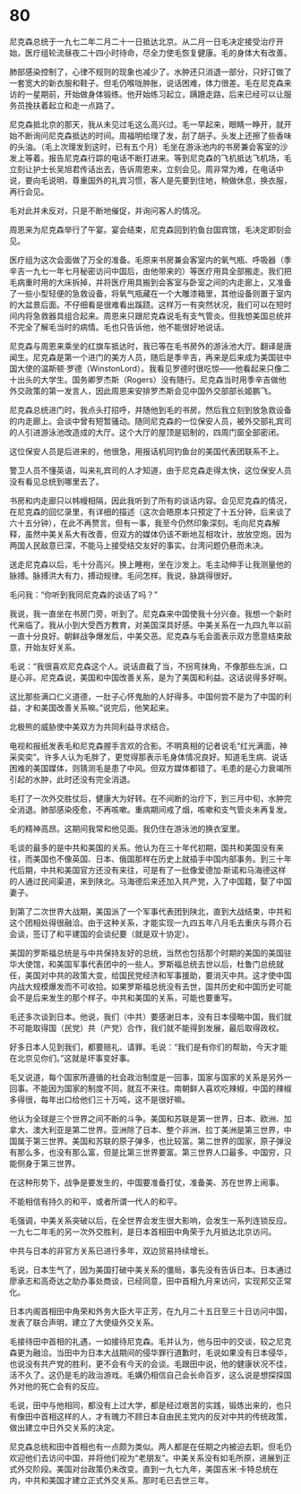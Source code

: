 # 80

尼克森总统于一九七二年二月二十一日抵达北京。从二月一日毛决定接受治疗开始，医疗组轮流昼夜二十四小时待命，尽全力使毛恢复健康。毛的身体大有改善。

肺部感染控制了，心律不规则的现象也减少了。水肿还只消退一部分，只好订做了一套宽大的新衣服和鞋子。但毛仍喉咙肿胀，说话困难，体力很差。毛在尼克森来访的一星期前，开始做身体锻练。他开始练习起立，蹒跚走路，后来已经可以让服务员挽扶着起立和走一点路了。

尼克森抵北京的那天，我从未见过毛这么高兴过。毛一早起来，眼睛一睁开，就开始不断询问尼克森抵达的时间。周福明给理了发，刮了胡子。头发上还擦了些香味的头油。（毛上次理发到这时，已有五个月）毛坐在游泳池内的书房兼会客室的沙发上等着。报告尼克森行踪的电话不断打进来。等到尼克森的飞机抵达飞机场，毛立刻让护士长吴旭君传话出去，告诉周恩来，立刻会见。周非常为难，在电话中说，要向毛说明，尊重国外的礼宾习惯，客人是先要到住地，稍做休息，换衣服，再行会见。

毛对此并未反对，只是不断地催促，并询问客人的情况。

周恩来为尼克森举行了午宴。宴会结束，尼克森回到钓鱼台国宾馆，毛决定即刻会见。

医疗组为这次会面做了万全的准备。毛原来书房兼会客室内的氧气瓶、呼吸器（季辛吉一九七一年七月秘密访问中国后，由他带来的）等医疗用具全部搬走。我们把毛病重时用的大床拆掉，并将医疗用具搬到会客室与卧室之间的内走廊上，又准备了一些小型轻便的急救设备，将氧气瓶藏在一个大雕漆箱里，其他设备则置于室内的大盆景后面。不仔细看是很难看出蹊跷。这样万一有突然状况，我们可以在短时间内将急救器具组合起来。周恩来只跟尼克森说毛有支气管炎。但我想美国总统并不完全了解毛当时的病情。毛也只告诉他，他不能很好地说话。

尼克森与周恩来乘坐的红旗车抵达时，我已等在毛书房外的游泳池大厅。翻译是唐闻生。尼克森是第一个进门的美方人员，随后是季辛吉，再来是后来成为美国驻中国大使的温斯顿·罗德（WinstonLord）。我看见罗德时很吃惊——他看起来只像二十出头的大学生。国务卿罗杰斯（Rogers）没有随行。尼克森当时用季辛吉做他外交政策的第一发言人，因此周恩来安排罗杰斯会见中国外交部部长姬鹏飞。

尼克森总统进门时，我点头打招呼，并随他到毛的书房。然后我立刻到放急救设备的内走廊上。会谈中曾有短暂骚动。随同尼克森的一位保安人员，被外交部礼宾司的人引进游泳池改造成的大厅。这个大厅的屋顶是铝制的，四周门窗全部密闭。

这位保安人员是后进来的，他很急，用报话机同钓鱼台的美国代表团联系不上。

警卫人员不懂英语，叫来礼宾司的人才知道，由于尼克森走得太快，这位保安人员没有看见总统到哪里去了。

书房和内走廊只以帏幔相隔，因此我听到了所有的谈话内容。会见尼克森的情况，在尼克森的回忆录里，有详细的描述（这次会晤原本只预定了十五分钟，后来谈了六十五分钟），在此不再赘言。但有一事，我至今仍然印象深刻。毛向尼克森解释，虽然中美关系大有改善，但双方的媒体仍该不断地互相攻计，放放空炮。因为两国人民敌意已深，不能马上接受结交友好的事实。台湾问题仍悬而未决。

送走尼克森以后，毛十分高兴。换上睡袍，坐在沙发上。毛主动伸手让我测量他的脉搏。脉搏洪大有力，搏动规律。毛问怎样。我说，脉跳得很好。

毛问我：“你听到我同尼克森的谈话了吗？”

我说，我一直坐在书房门旁，听到了。尼克森来中国使我十分兴奋。我想一个新时代来临了。我从小到大受西方教育，对美国深具好感。中美关系在一九四九年以前一直十分良好。朝鲜战争爆发后，中美交恶。尼克森与毛会面表示双方愿意结束敌意，开始友好关系。

毛说：“我很喜欢尼克森这个人。说话直截了当，不拐弯抹角，不像那些左派，口是心非。尼克森说，美国和中国改善关系，是为了美国和利益。这话说得多好啊。

这比那些满口仁义道德，一肚子心怀鬼胎的人好得多。中国何尝不是为了中国的利益，才和美国改善关系嘛。”说完后，他笑起来。

北极熊的威胁使中美双方为共同利益寻求结合。

电视和报纸发表毛和尼克森握手言欢的合影。不明真相的记者说毛“红光满面，神采奕奕”。许多人认为毛胖了，更觉得那表示毛身体情况良好。知道毛生病、说话困难的美国媒体，则猜测毛是患了中风。但双方媒体都错了。毛患的是心力衰竭所引起的水肿，此时还没有完全消退。

毛打了一次外交胜仗后，健康大为好转。在不间断的治疗下，到三月中旬，水肿完全消退。肺部感染痊愈，不再咳嗽。重病期间戒了烟，咳嗽和支气管炎未再复发。

毛的精神高昂。这期间我常和他见面。我仍住在游泳池的换衣室里。

毛谈的最多的是中共和美国的关系。他认为在三十年代初期，国共和美国没有来往，而美国也不像英国、日本、俄国那样在历史上就插手中国内部事务。到三十年代后期，中共和美国官方还没有来往，可是有了一批像爱德加·斯诺和马海德这样的人通过民间渠道，来到陕北。马海德后来还加入共产党，入了中国籍，娶了中国妻子。

到第了二次世界大战期，美国派了一个军事代表团到陕北，直到大战结束，中共和这个团相处得很融洽。由于这种关系，才能实现一九四五年八月毛去重庆与蒋介石会谈，签订了和平建国的会谈纪要（就是双十协定）。

美国的罗斯福总统是与中共保持友好的总统，当然也包括那个时期的美国的美国驻华大使馆，和美国军事代表团中的一些人。罗斯福总统去世以后，杜鲁门总统就任，美国对中共的政策大变，给国民党经济和军事援助，要消灭中共。这才使中国内战大规模爆发而不可收拾。如果罗斯福总统没有去世，国共历史和中国历史可能会不是后来发生的那个样子。中共和美国的关系，可能也要重写。

毛还多次谈到日本。他说，我们（中共）要感谢日本，没有日本侵略中国，我们就不可能取得国（民党）共（产党）合作，我们就不能得到发展，最后取得政权。

好多日本人见到我们，都要赔礼、请罪。毛说：“我们是有你们的帮助，今天才能在北京见你们。”这就是坏事变好事。

毛又说道，每个国家所遵循的社会政治制度是一回事，国家与国家的关系是另外一回事。不能因为国家的制度不同，就互不来往。南朝鲜人喜欢吃辣椒，中国的辣椒多得很，每年出口给他们三十万吨，这不是很好嘛。

他认为全球是三个世界之间不断的斗争。美国和苏联是第一世界，日本、欧洲、加拿大、澳大利亚是第二世界。亚洲除了日本、整个非洲、拉丁美洲是第三世界，中国属于第三世界。美国和苏联的原子弹多，也比较富。第二世界的国家，原子弹没有那么多，也没有那么富，但是比第三世界要富。第三世界人口最多。中国穷，只能侧身于第三世界。

在这种形势下，战争是要发生的，中国要准备打仗，准备美、苏在世界上闹事。

不能相信有持久的和平，或者所谓一代人的和平。

毛强调，中美关系突破以后，在全世界会发生很大影响，会发生一系列连锁反应。一九七二年毛的另一次外交胜利，是日本首相田中角荣于九月抵达北京访问。

中共与日本的非官方关系已进行多年，双边贸易持续增长。

毛说，日本生气了，因为美国打破中美关系的僵局，事先没有告诉日本。日本通过廖承志和高奇达之助办事处商谈，已经同意，田中首相九月来访问，实现邦交正常化。

日本内阁首相田中角荣和外务大臣大平正芳，在九月二十五日至三十日访问中国，发表了联合声明，建立了大使级外交关系。

毛接待田中首相的礼遇，一如接待尼克森。毛并认为，他与田中的交谈，较之尼克森更为融洽。当田中为日本大战期间的侵华罪行道歉时，毛说如果没有日本侵华，也说没有共产党的胜利，更不会有今天的会谈。毛跟田中说，他的健康状况不佳，活不久了。这仍是毛的政治游戏。毛媾仍相信自己会长命百岁，这么说是想探探国外对他的死亡会有的反应。

毛说，田中与他相同，都没有上过大学，都是经过艰苦的实践，锻炼出来的，也只有像田中首相这样的人，才有魄力不顾日本自由民主党内的反对中共的传统政策，做出建立中日外交关系的决定。

尼克森总统和田中首相也有一点颇为类似。两人都是在任期之内被迫去职。但毛仍欢迎他们去访问中国，并将他们视为“老朋友”。中美关系没有如毛所原，进展到正式外交阶段。美国对台政策仍未改变。直到一九七九年，美国吉米·卡特总统在内，中共和美国才建立正式外交关系。那时毛已去世三年。
